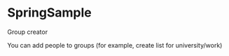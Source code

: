 # SpringSample
Group creator

You can add people to groups (for example, create list for university/work)
